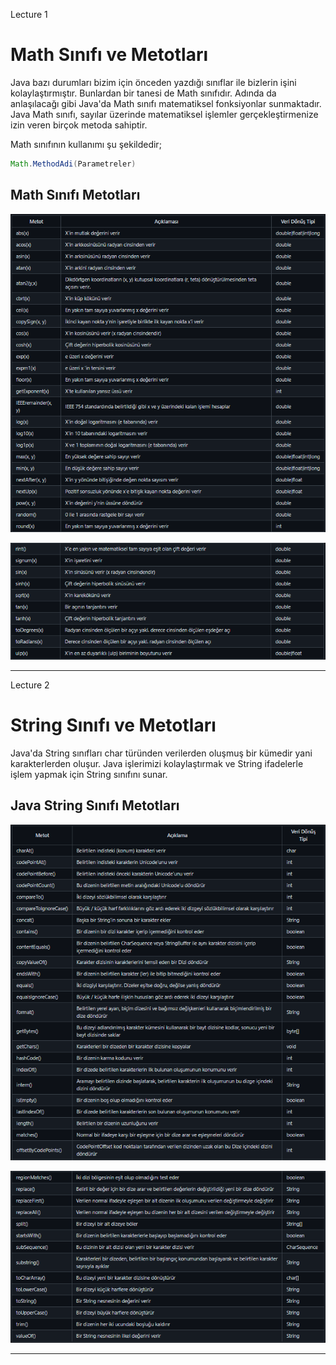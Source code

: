 Lecture 1

# Math Sınıfı ve Metotları
Java bazı durumları bizim için önceden yazdığı sınıflar ile bizlerin işini kolaylaştırmıştır. Bunlardan bir tanesi de Math sınıfıdır. Adında da anlaşılacağı gibi Java'da Math sınıfı matematiksel fonksiyonlar sunmaktadır. Java Math sınıfı, sayılar üzerinde matematiksel işlemler gerçekleştirmenize izin veren birçok metoda sahiptir.

Math sınıfının kullanımı şu şekildedir;
```java
Math.MethodAdi(Parametreler)
```
## Math Sınıfı Metotları

![Math Methods 1](../../img/math1.jpeg "Math Methods 1")

![Math Methods 2](../../img/math2.jpeg "Math Methods 2")

---
Lecture 2

# String Sınıfı ve Metotları
Java'da String sınıfları char türünden verilerden oluşmuş bir kümedir yani karakterlerden oluşur. Java işlerimizi kolaylaştırmak ve String ifadelerle işlem yapmak için String sınıfını sunar.

## Java String Sınıfı Metotları

![String Methods 1](../../img/string1.jpeg "String Methods 1")

![String Methods 2](../../img/string2.jpeg "String Methods 2")

---